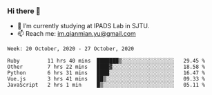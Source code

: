 ### Hi there 👋

- 🔭 I’m currently studying at IPADS Lab in SJTU.
- 📫 Reach me: im.qianmian.yu@gmail.com

<!--START_SECTION:waka-->
```text
Week: 20 October, 2020 - 27 October, 2020

Ruby         11 hrs 40 mins  ███████▒░░░░░░░░░░░░░░░░░   29.45 % 
Other        7 hrs 22 mins   ████▓░░░░░░░░░░░░░░░░░░░░   18.58 % 
Python       6 hrs 31 mins   ████░░░░░░░░░░░░░░░░░░░░░   16.47 % 
Vue.js       3 hrs 41 mins   ██▒░░░░░░░░░░░░░░░░░░░░░░   09.33 % 
JavaScript   2 hrs 1 min     █▒░░░░░░░░░░░░░░░░░░░░░░░   05.11 % 
```
<!--END_SECTION:waka-->

<!--
**yqmmm/yqmmm** is a ✨ _special_ ✨ repository because its `README.md` (this file) appears on your GitHub profile.

Here are some ideas to get you started:

- 🔭 I’m currently working on ...
- 🌱 I’m currently learning ...
- 👯 I’m looking to collaborate on ...
- 🤔 I’m looking for help with ...
- 💬 Ask me about ...
- 📫 How to reach me: ...
- 😄 Pronouns: ...
- ⚡ Fun fact: ...
-->
